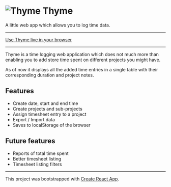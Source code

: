 # ![Thyme](https://gaya.github.io/thyme/favicon-32x32.png) Thyme

A little web app which allows you to log time data.

---

[Use Thyme live in your browser](https://gaya.github.io/thyme/)

---

Thyme is a time logging web application which does not much more than enabling you to add store time
spent on different projects you might have.

As of now it displays all the added time entries in a single table with their corresponding duration
and project notes.

## Features

- Create date, start and end time
- Create projects and sub-projects
- Assign timesheet entry to a project
- Export / Import data
- Saves to localStorage of the browser

## Future features

- Reports of total time spent
- Better timesheet listing
- Timesheet listing filters

---

This project was bootstrapped with [Create React App](https://github.com/facebookincubator/create-react-app).

